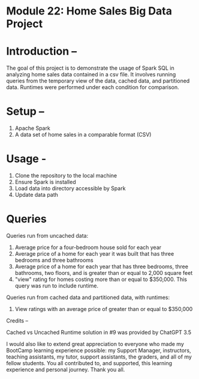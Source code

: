 # Module 22: Home Sales Big Data Project

# Introduction – 
The goal of this project is to demonstrate the usage of Spark SQL in analyzing home sales data contained in a csv file. It involves running queries from the temporary view of the data, cached data, and partitioned data. Runtimes were performed under each condition for comparison.

# Setup – 
1.	Apache Spark
2.	A data set of home sales in a comparable format (CSV)
   
# Usage - 
1.	Clone the repository to the local machine
2.	Ensure Spark is installed
3.	Load data into directory accessible by Spark
4.	Update data path
   
# Queries 
Queries run from uncached data:
1.	Average price for a four-bedroom house sold for each year
2.	Average price of a home for each year it was built that has three bedrooms and three bathrooms
3.	Average price of a home for each year that has three bedrooms, three bathrooms, two floors, and is greater than or equal to 2,000 square feet
4.	 "view" rating for homes costing more than or equal to $350,000. This query was run to include runtime.
   
Queries run from cached data and partitioned data, with runtimes:
1.	View ratings with an average price of greater than or equal to $350,000

Credits – 

Cached vs Uncached Runtime solution in #9 was provided by ChatGPT 3.5

I would also like to extend great appreciation to everyone who made my BootCamp learning experience possible: my Support Manager, instructors, teaching assistants, my tutor, support assistants, the graders, and all of my fellow students. You all contributed to, and supported, this learning experience and personal journey. Thank you all.

